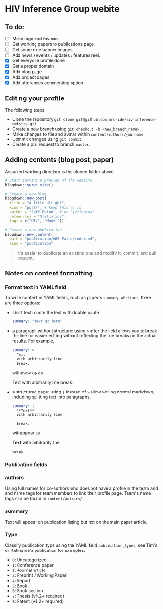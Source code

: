 # HIV Inference Group webite

## To do:

- [ ] Make logo and favicon
- [ ] Get working papers to publications page
- [ ] Get some nice banner images.
- [ ] Add news / events / updates / features reel.
- [x] Get everyone profile done
- [x] Get a proper domain
- [x] Add blog page
- [x] Add project pages
- [x] Add utterances commenting option.

## Editing your profile

The following steps 

- Clone the repository `git clone git@github.com:mrc-ide/hiv-inference-website.git`
- Create a new branch using `git checkout -b <new_branch_name>`. 
- Make changes to file and avatar within `content/authors/yourname`.
- Commit changes using `git commit`.
- Create a pull request to branch `master`. 

## Adding contents (blog post, paper)

Assumed working directory is the cloned folder above

```r
# Start serving a preview of the website
blogdown::serve_site()

# Create a new blog
blogdown::new_post(
  title = "A title alright", 
  kind = "post/", # keep this as is
  author = "Jeff Eaton", # or "jeffeaton"
  categories = "Statistics", 
  tags = c("HIV", "Model"))

# Create a new publication
blogdown::new_content(
  path = "publication/005-Eaton/index.md", 
  kind = "publication")

```

> It's easier to duplicate an existing one and modify it, commit, and pull
> request.

## Notes on content formatting



### Format text in YAML field

To write content in YAML fields, such as paper's `summary`, `abstract`, there
are three options:

- short text: quote the text with double quote
  
  ```yaml
  summary: "text go here"
  ```

- a paragraph without structure: using `>` after the field allows you to break 
  the line for easier editing without reflecting the line breaks on the actual
  results. For example, 

  ```yaml
  summary: >
    Text
    with arbitrarily line
    break.
  ```

  will show up as
  
  Text
  with arbitrarily line
  break.
  
- a structured page: using `|` instead of `>` allow writing normal markdown,
  including splitting text into paragraphs. 

  ```yaml
  summary: |
    **Text**
    with arbitrarily line

    break.
  ```

  will appear as 

  **Text**
  with arbitrarily line

  break.


### Publication fields

### authors

Using full names for co-authors who does not have a profile in the team and and
name tags for team members to link their profile page. Team's name tags can be
found in `content/authors/`

### summary

Text will appear on publication listing but not on the main paper article.

### 

### Type

Classify publication type using the YAML field `publication_types`, see
Tim's or Katherine's publication for examples.

- `0`: Uncategorized
- `1`: Conference paper
- `2`: Journal article
- `3`: Preprint / Working Paper
- `4`: Report
- `5`: Book
- `6`: Book section
- `7`: Thesis (v4.2+ required)
- `8`: Patent (v4.2+ required)
